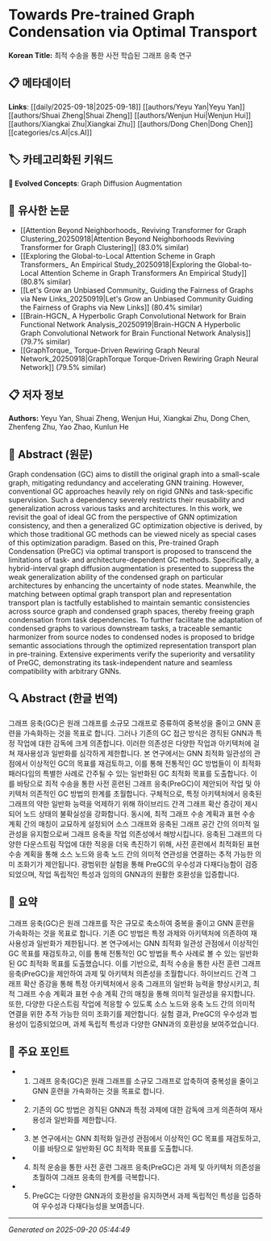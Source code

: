 # Towards Pre-trained Graph Condensation via Optimal Transport

**Korean Title:** 최적 수송을 통한 사전 학습된 그래프 응축 연구

## 📋 메타데이터

**Links**: [[daily/2025-09-18|2025-09-18]] [[authors/Yeyu Yan|Yeyu Yan]] [[authors/Shuai Zheng|Shuai Zheng]] [[authors/Wenjun Hui|Wenjun Hui]] [[authors/Xiangkai Zhu|Xiangkai Zhu]] [[authors/Dong Chen|Dong Chen]] [[categories/cs.AI|cs.AI]]

## 🏷️ 카테고리화된 키워드
**🚀 Evolved Concepts**: Graph Diffusion Augmentation

## 🔗 유사한 논문
- [[Attention Beyond Neighborhoods_ Reviving Transformer for Graph Clustering_20250918|Attention Beyond Neighborhoods Reviving Transformer for Graph Clustering]] (83.0% similar)
- [[Exploring the Global-to-Local Attention Scheme in Graph Transformers_ An Empirical Study_20250918|Exploring the Global-to-Local Attention Scheme in Graph Transformers An Empirical Study]] (80.8% similar)
- [[Let's Grow an Unbiased Community_ Guiding the Fairness of Graphs via New Links_20250919|Let's Grow an Unbiased Community Guiding the Fairness of Graphs via New Links]] (80.4% similar)
- [[Brain-HGCN_ A Hyperbolic Graph Convolutional Network for Brain Functional Network Analysis_20250919|Brain-HGCN A Hyperbolic Graph Convolutional Network for Brain Functional Network Analysis]] (79.7% similar)
- [[GraphTorque_ Torque-Driven Rewiring Graph Neural Network_20250918|GraphTorque Torque-Driven Rewiring Graph Neural Network]] (79.5% similar)

## 📋 저자 정보

**Authors:** Yeyu Yan, Shuai Zheng, Wenjun Hui, Xiangkai Zhu, Dong Chen, Zhenfeng Zhu, Yao Zhao, Kunlun He

## 📄 Abstract (원문)

Graph condensation (GC) aims to distill the original graph into a small-scale
graph, mitigating redundancy and accelerating GNN training. However,
conventional GC approaches heavily rely on rigid GNNs and task-specific
supervision. Such a dependency severely restricts their reusability and
generalization across various tasks and architectures. In this work, we revisit
the goal of ideal GC from the perspective of GNN optimization consistency, and
then a generalized GC optimization objective is derived, by which those
traditional GC methods can be viewed nicely as special cases of this
optimization paradigm. Based on this, Pre-trained Graph Condensation (PreGC)
via optimal transport is proposed to transcend the limitations of task- and
architecture-dependent GC methods. Specifically, a hybrid-interval graph
diffusion augmentation is presented to suppress the weak generalization ability
of the condensed graph on particular architectures by enhancing the uncertainty
of node states. Meanwhile, the matching between optimal graph transport plan
and representation transport plan is tactfully established to maintain semantic
consistencies across source graph and condensed graph spaces, thereby freeing
graph condensation from task dependencies. To further facilitate the adaptation
of condensed graphs to various downstream tasks, a traceable semantic
harmonizer from source nodes to condensed nodes is proposed to bridge semantic
associations through the optimized representation transport plan in
pre-training. Extensive experiments verify the superiority and versatility of
PreGC, demonstrating its task-independent nature and seamless compatibility
with arbitrary GNNs.

## 🔍 Abstract (한글 번역)

그래프 응축(GC)은 원래 그래프를 소규모 그래프로 증류하여 중복성을 줄이고 GNN 훈련을 가속화하는 것을 목표로 합니다. 그러나 기존의 GC 접근 방식은 경직된 GNN과 특정 작업에 대한 감독에 크게 의존합니다. 이러한 의존성은 다양한 작업과 아키텍처에 걸쳐 재사용성과 일반화를 심각하게 제한합니다. 본 연구에서는 GNN 최적화 일관성의 관점에서 이상적인 GC의 목표를 재검토하고, 이를 통해 전통적인 GC 방법들이 이 최적화 패러다임의 특별한 사례로 간주될 수 있는 일반화된 GC 최적화 목표를 도출합니다. 이를 바탕으로 최적 수송을 통한 사전 훈련된 그래프 응축(PreGC)이 제안되어 작업 및 아키텍처 의존적인 GC 방법의 한계를 초월합니다. 구체적으로, 특정 아키텍처에서 응축된 그래프의 약한 일반화 능력을 억제하기 위해 하이브리드 간격 그래프 확산 증강이 제시되어 노드 상태의 불확실성을 강화합니다. 동시에, 최적 그래프 수송 계획과 표현 수송 계획 간의 매칭이 교묘하게 설정되어 소스 그래프와 응축된 그래프 공간 간의 의미적 일관성을 유지함으로써 그래프 응축을 작업 의존성에서 해방시킵니다. 응축된 그래프의 다양한 다운스트림 작업에 대한 적응을 더욱 촉진하기 위해, 사전 훈련에서 최적화된 표현 수송 계획을 통해 소스 노드와 응축 노드 간의 의미적 연관성을 연결하는 추적 가능한 의미 조화기가 제안됩니다. 광범위한 실험을 통해 PreGC의 우수성과 다재다능함이 검증되었으며, 작업 독립적인 특성과 임의의 GNN과의 원활한 호환성을 입증합니다.

## 📝 요약

그래프 응축(GC)은 원래 그래프를 작은 규모로 축소하여 중복을 줄이고 GNN 훈련을 가속화하는 것을 목표로 합니다. 기존 GC 방법은 특정 과제와 아키텍처에 의존하여 재사용성과 일반화가 제한됩니다. 본 연구에서는 GNN 최적화 일관성 관점에서 이상적인 GC 목표를 재검토하고, 이를 통해 전통적인 GC 방법을 특수 사례로 볼 수 있는 일반화된 GC 최적화 목표를 도출했습니다. 이를 기반으로, 최적 수송을 통한 사전 훈련 그래프 응축(PreGC)을 제안하여 과제 및 아키텍처 의존성을 초월합니다. 하이브리드 간격 그래프 확산 증강을 통해 특정 아키텍처에서 응축 그래프의 일반화 능력을 향상시키고, 최적 그래프 수송 계획과 표현 수송 계획 간의 매칭을 통해 의미적 일관성을 유지합니다. 또한, 다양한 다운스트림 작업에 적응할 수 있도록 소스 노드와 응축 노드 간의 의미적 연결을 위한 추적 가능한 의미 조화기를 제안합니다. 실험 결과, PreGC의 우수성과 범용성이 입증되었으며, 과제 독립적 특성과 다양한 GNN과의 호환성을 보여주었습니다.

## 🎯 주요 포인트

- 1. 그래프 응축(GC)은 원래 그래프를 소규모 그래프로 압축하여 중복성을 줄이고 GNN 훈련을 가속화하는 것을 목표로 합니다.

- 2. 기존의 GC 방법은 경직된 GNN과 특정 과제에 대한 감독에 크게 의존하여 재사용성과 일반화를 제한합니다.

- 3. 본 연구에서는 GNN 최적화 일관성 관점에서 이상적인 GC 목표를 재검토하고, 이를 바탕으로 일반화된 GC 최적화 목표를 도출합니다.

- 4. 최적 운송을 통한 사전 훈련 그래프 응축(PreGC)은 과제 및 아키텍처 의존성을 초월하여 그래프 응축의 한계를 극복합니다.

- 5. PreGC는 다양한 GNN과의 호환성을 유지하면서 과제 독립적인 특성을 입증하여 우수성과 다재다능성을 보여줍니다.

---

*Generated on 2025-09-20 05:44:49*